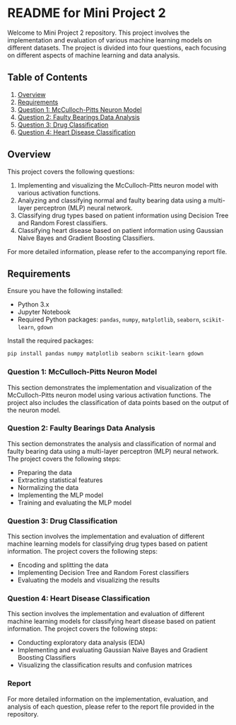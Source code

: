 # README for Mini Project 2

Welcome to Mini Project 2 repository. This project involves the implementation and evaluation of various machine learning models on different datasets. The project is divided into four questions, each focusing on different aspects of machine learning and data analysis.

## Table of Contents

1. [Overview](#overview)
2. [Requirements](#requirements)
3. [Question 1: McCulloch-Pitts Neuron Model](#question-1-mcculloch-pitts-neuron-model)
4. [Question 2: Faulty Bearings Data Analysis](#question-2-faulty-bearings-data-analysis)
5. [Question 3: Drug Classification](#question-3-drug-classification)
6. [Question 4: Heart Disease Classification](#question-4-heart-disease-classification)


## Overview

This project covers the following questions:
1. Implementing and visualizing the McCulloch-Pitts neuron model with various activation functions.
2. Analyzing and classifying normal and faulty bearing data using a multi-layer perceptron (MLP) neural network.
3. Classifying drug types based on patient information using Decision Tree and Random Forest classifiers.
4. Classifying heart disease based on patient information using Gaussian Naive Bayes and Gradient Boosting Classifiers.

For more detailed information, please refer to the accompanying report file.

## Requirements

Ensure you have the following installed:
- Python 3.x
- Jupyter Notebook
- Required Python packages: `pandas`, `numpy`, `matplotlib`, `seaborn`, `scikit-learn`, `gdown`

Install the required packages:
```bash
pip install pandas numpy matplotlib seaborn scikit-learn gdown
```

### Question 1: McCulloch-Pitts Neuron Model
This section demonstrates the implementation and visualization of the McCulloch-Pitts neuron model using various activation functions. The project also includes the classification of data points based on the output of the neuron model.

### Question 2: Faulty Bearings Data Analysis
This section demonstrates the analysis and classification of normal and faulty bearing data using a multi-layer perceptron (MLP) neural network. The project covers the following steps:

- Preparing the data
- Extracting statistical features
- Normalizing the data
- Implementing the MLP model
- Training and evaluating the MLP model

### Question 3: Drug Classification
This section involves the implementation and evaluation of different machine learning models for classifying drug types based on patient information. The project covers the following steps:

- Encoding and splitting the data
- Implementing Decision Tree and Random Forest classifiers
- Evaluating the models and visualizing the results


### Question 4: Heart Disease Classification
This section involves the implementation and evaluation of different machine learning models for classifying heart disease based on patient information. The project covers the following steps:

- Conducting exploratory data analysis (EDA)
- Implementing and evaluating Gaussian Naive Bayes and Gradient Boosting Classifiers
- Visualizing the classification results and confusion matrices

### Report
For more detailed information on the implementation, evaluation, and analysis of each question, please refer to the report file provided in the repository.
